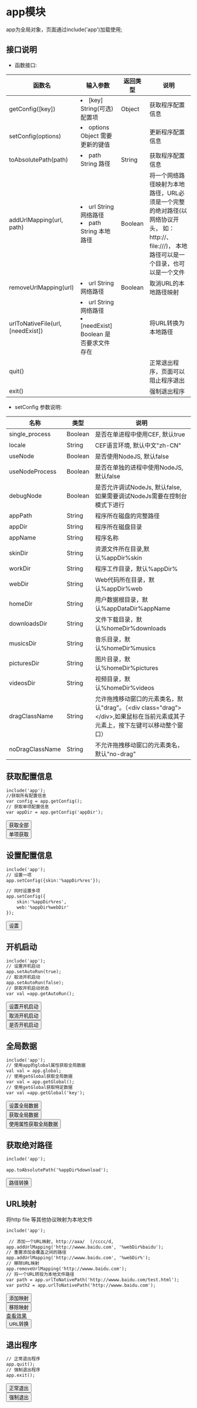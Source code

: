 ﻿# app模块
  app为全局对象，页面通过include('app')加载使用; 
  <link rel="stylesheet" type="text/css" href="docs/css/common.css" />
  <script src="docs/js/string.js" type="text/javascript" charset="utf-8"></script>
  <script src="docs/js/template.js" type="text/javascript" charset="utf-8"></script>
  <script src="docs/js/app.js" type="text/javascript" charset="utf-8"></script>
  
## 接口说明
*    函数接口:

<table id="method" class="table" >
    <thead>
      <tr>
        <th class="col-xs-3">函数名</th>
        <th class="col-xs-4">输入参数</th>
        <th class="col-xs-1">返回类型</th>
        <th>说明</th>
      </tr>
    </thead>
    <tbody>
      <tr>
        <td class="method">getConfig([key])</td>
        <td>
          <li><span class="param">[key] </span> String(可选) 配置项</li>
        </td>
        <td>Object</td>
        <td>获取程序配置信息</td>
      </tr>
      <tr>
        <td class="method">setConfig(options)</td>
        <td>
          <li><span class="param">options </span> Object 需要更新的键值</li>
        </td>
        <td></td>
        <td>更新程序配置信息</td>
      </tr>
      <tr>
        <td class="method">toAbsolutePath(path)</td>
        <td>
          <li><span class="param">path </span> String 路径</li>
        </td>
        <td>String</td>
        <td>获取程序配置信息</td>
      </tr>
      <tr>
        <td class="method">addUrlMapping(url, path)</td>
        <td>
          <li><span class="param">url </span> String 网络路径</li>
          <li><span class="param">path </span> String 本地路径</li>
        </td>
        <td>Boolean</td>
        <td>将一个网络路径映射为本地路径，URL必须是一个完整的绝对路径(以网络协议开头， 如：http://、file:///)， 本地路径可以是一个目录，也可以是一个文件</td>
      </tr>
      <tr>
        <td class="method">removeUrlMapping(url)</td>
        <td>
          <li><span class="param">url </span> String 网络路径</li>
        </td>
        <td>Boolean</td>
        <td>取消URL的本地路径映射</td>
      </tr>
      <tr>
        <td class="method">urlToNativeFile(url, [needExist])</td>
        <td>
          <li><span class="param">url </span> String 网络路径</li>
          <li><span class="param">[needExist] </span> Boolean 是否要求文件存在</li>
        </td>
        <td></td>
        <td>将URL转换为本地路径</td>
      </tr>
      <tr>
        <td class="method">quit()</td>
        <td></td>
        <td></td>
        <td>正常退出程序，页面可以阻止程序退出</td>
      </tr>
      <tr>
        <td class="method">exit()</td>
        <td></td>
        <td></td>
        <td>强制退出程序</td>
      </tr>
    </tbody>
</table>
 
 
*    setConfig 参数说明:

<table id="settings" class="table">
    <thead>
      <tr>
        <th class="col-xs-2">名称</th>
        <th class="col-xs-1">类型</th>
        <th>说明</th>
      </tr>
    </thead>
    <tbody>
      <tr>
        <td class="method">single_process</td>
        <td>Boolean</td>
        <td>是否在单进程中使用CEF, 默认true</td>
      </tr>
      <tr>
        <td class="method">locale</td>
        <td>String</td>
        <td>CEF语言环境, 默认中文"zh-CN"</td>
      </tr>
      <tr>
        <td class="method">useNode</td>
        <td>Boolean</td>
        <td>是否使用NodeJS, 默认false</td>
      </tr>
      <tr>
        <td class="method">useNodeProcess</td>
        <td>Boolean</td>
        <td>是否在单独的进程中使用NodeJS, 默认false</td>
      </tr>
      <tr>
        <td class="method">debugNode</td>
        <td>Boolean</td>
        <td>是否允许调试NodeJs, 默认false, 如果需要调试NodeJs需要在控制台模式下进行</td>
      </tr>
      <tr>
        <td class="method">appPath</td>
        <td>String</td>
        <td>程序所在磁盘的完整路径</td>
      </tr>
      <tr>
        <td class="method">appDir</td>
        <td>String</td>
        <td>程序所在磁盘目录</td>
      </tr>
      <tr>
        <td class="method">appName</td>
        <td>String</td>
        <td>程序名称</td>
      </tr>
      <tr>
        <td class="method">skinDir</td>
        <td>String</td>
        <td>资源文件所在目录,默认%appDir%skin</td>
      </tr>
      <tr>
        <td class="method">workDir</td>
        <td>String</td>
        <td>程序工作目录，默认%appDir%</td>
      </tr>
      <tr>
        <td class="method">webDir</td>
        <td>String</td>
        <td>Web代码所在目录，默认%appDir%web</td>
      </tr>
      <tr>
        <td class="method">homeDir</td>
        <td>String</td>
        <td>用户数据根目录，默认%appDataDir%appName</td>
      </tr>
      <tr>
        <td class="method">downloadsDir</td>
        <td>String</td>
        <td>文件下载目录，默认%homeDir%downloads</td>
      </tr>
      <tr>
        <td class="method">musicsDir</td>
        <td>String</td>
        <td>音乐目录，默认%homeDir%musics</td>
      </tr>
      <tr>
        <td class="method">picturesDir</td>
        <td>String</td>
        <td>图片目录，默认%homeDir%pictures</td>
      </tr>
      <tr>
        <td class="method">videosDir</td>
        <td>String</td>
        <td>视频目录，默认%homeDir%videos</td>
      </tr>
      <tr>
        <td class="method">dragClassName</td>
        <td>String</td>
        <td>允许拖拽移动窗口的元素类名，默认"drag"。（&lt;div class="drag"&gt;&lt;/div&gt;,如果鼠标在当前元素或其子元素上，按下左键可以移动整个窗口）</td>
      </tr>
      <tr>
        <td class="method">noDragClassName</td>
        <td>String</td>
        <td>不允许拖拽移动窗口的元素类名，默认"no-drag"</td>
      </tr>
    </tbody>
</table>
  
## 获取配置信息


```html
include('app');
//获取所有配置信息
var config = app.getConfig();  
// 获取单项配置信息
var appDir = app.getConfig('appDir'); 
```
<div class="row">
     <div class="col-xs-3">
        <button class ="btn btn-outline-primary btn-block" id="getConfig">获取全部</button>
    </div>
    <div class="col-xs-3">
        <button class ="btn btn-outline-primary btn-block" id="getOne">单项获取</button>
    </div>
</div>

## 设置配置信息


  
```html
include('app');
// 设置一项
app.setConfig({skin:'%appDir%res'}); 

// 同时设置多项
app.setConfig({
    skin:'%appDir%res',
    web:'%appDir%webDir'
}); 
```
 
 <div class="row">
     <div class="col-xs-3">
        <button class ="btn btn-outline-primary btn-block" id="setConfig">设置</button>
    </div>
    
</div>


## 开机启动

```html
include('app');
// 设置开机启动
app.setAutoRun(true);
// 取消开机启动
app.setAutoRun(false);
// 获取开机启动状态
var val =app.getAutoRun();
```
 
 <div class="row">
     <div class="col-xs-3">
        <button class ="btn btn-outline-primary btn-block" id="setAutoRun">设置开机启动</button>
    </div>
    <div class="col-xs-3">
        <button class ="btn btn-outline-primary btn-block" id="cancelAutoRun">取消开机启动</button>
    </div>
    <div class="col-xs-3">
        <button class ="btn btn-outline-primary btn-block" id="getAutoRun">是否开机启动</button>
    </div>
</div>


## 全局数据

```html
include('app');
// 使用app的global属性获取全局数据
val val = app.global;
// 使用getGlobal获取全局数据
var val = app.getGlobal();
// 使用getGlobal获取特定数据
var val =app.getGlobal('key');
```
 
 <div class="row">
     <div class="col-xs-3">
        <button class ="btn btn-outline-primary btn-block" id="setGlobal">设置全局数据</button>
    </div>
    <div class="col-xs-3">
        <button class ="btn btn-outline-primary btn-block" id="getGlobal">获取全局数据</button>
    </div>
    <div class="col-xs-3">
        <button class ="btn btn-outline-primary btn-block" id="global2">使用属性获取全局数据</button>
    </div>
</div>


## 获取绝对路径
```html
include('app');
 
app.toAbsolutePath('%appDir%download'); 
```
 
 
 <div class="row">
     <div class="col-xs-3">
        <button class ="btn btn-outline-primary btn-block" id="toAbsolutePath">路径转换</button>
    </div>
    
</div>


## URL映射
将http file 等其他协议映射为本地文件

```html
include('app');
 
 // 添加一个URL映射, http://aaa/  (/cccc/d,
app.addUrlMapping('http://wwww.baidu.com', '%webDir%baidu'); 
// 重置添加会覆盖之间的路径
app.addUrlMapping('http://wwww.baidu.com', '%webDir%'); 
// 移除URL映射
app.removeUrlMapping('http://wwww.baidu.com');
// 将一个URL转投为本地文件路径
var path = app.urlToNativePath('http://wwww.baidu.com/test.html');
var path2 = app.urlToNativePath('http://wwww.baidu.com');

```
 
 
 <div class="row">
     <div class="col-xs-3">
        <button class ="btn btn-outline-primary btn-block" id="addUrlMapping">添加映射</button>
    </div>
    <div class="col-xs-3">
        <button class ="btn btn-outline-primary btn-block" id="removeUrlMapping">移除映射</button>
    </div>
    <div class="col-xs-3">
        <a class ="btn btn-outline-primary btn-block" href="http://wwww.baidu.com/test.html" target="blank">查看效果</a>
    </div>
    <div class="col-xs-3">
        <button class ="btn btn-outline-primary btn-block" id="urlToNativePath">URL转换</button>
    </div>
</div>


 ## 退出程序
 
```html
// 正常退出程序
app.quit();
// 强制退出程序
app.exit();
```
 
 <div class="row">
     <div class="col-xs-3">
        <button class ="btn btn-outline-primary btn-block" id="quit">正常退出</button>
    </div>
    <div class="col-xs-3">
        <button class ="btn btn-outline-primary btn-block" id="exit">强制退出</button>
    </div>
</div>